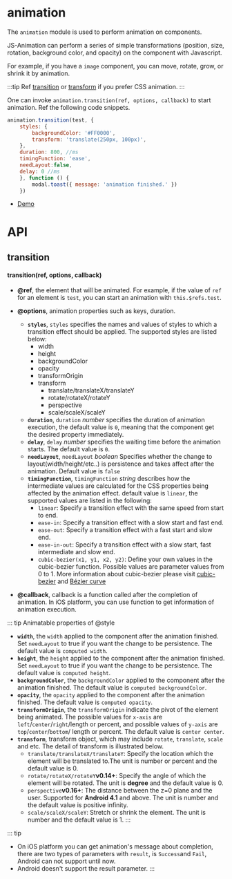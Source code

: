 # animation

The `animation` module is used to perform animation on components. 

JS-Animation can perform a series of simple transformations  (position, size, rotation, background color, and opacity) on the component with Javascript.

For example, if you have a `image` component, you can move, rotate, grow, or shrink it by animation.

:::tip
Ref [transition](../styles/common-styles.html#property) or [transform](../styles/common-styles.html#transform) if you prefer CSS animation.
:::

One can invoke `animation.transition(ref, options, callback)` to start animation. Ref the following code snippets.
```javascript
animation.transition(test, {
    styles: {
        backgroundColor: '#FF0000',
        transform: 'translate(250px, 100px)',
    },
    duration: 800, //ms
    timingFunction: 'ease',
    needLayout:false,
    delay: 0 //ms
    }, function () {
        modal.toast({ message: 'animation finished.' })
    })
```
* [Demo](http://dotwe.org/vue/2d1b61bef061448c1a5a13eac9624410)

# API

## transition

#### transition(ref, options, callback)

* **@ref**, the element that will be animated. For example, if the value of `ref` for an element is `test`, you can start an animation with `this.$refs.test`.
* **@options**, animation properties such as keys, duration.
  * **`styles`**, `styles` specifies the names and values of styles to which a transition effect should be applied. The supported styles are listed below:
    * width
    * height
    * backgroundColor 
    * opacity
    * transformOrigin
    * transform
      * translate/translateX/translateY
      * rotate/rotateX/rotateY
      * perspective
      * scale/scaleX/scaleY
  * **`duration`**, `duration` *number* specifies the duration of animation execution, the default value is `0`, meaning that the component get the desired property immediately.
  * **`delay`**, `delay` *number* specifies the waiting time before the animation starts. The default value is `0`. 
  * **`needLayout`**, `needLayout` *boolean* Specifies whether the change to layout(width/height/etc..) is persistence and takes affect after the animation. Default value is `false`
  * **`timingFunction`**, `timingFunction` *string* describes how the intermediate values are calculated for the CSS properties being affected by the animation effect. default value is `linear`, the supported values are listed in the following:
    * `linear`: Specify a transition effect with the same speed from start to end.
    * `ease-in`: Specify a transition effect with a slow start and fast end.
    * `ease-out`: Specify a transition effect with a fast start and slow end.
    * `ease-in-out`: Specify a transition effect with a slow start, fast intermediate and slow end.
    * `cubic-bezier(x1, y1, x2, y2)`: Define your own values in the cubic-bezier function. Possible values are parameter values from 0 to 1. More information about cubic-bezier please visit [cubic-bezier](http://cubic-bezier.com/) and [Bézier curve](https://en.wikipedia.org/wiki/B%C3%A9zier_curve)

* **@callback**, callback is a function called after the completion of animation. In iOS platform, you can use function to get information of animation execution.

::: tip Animatable properties of @style
* **`width`**, the `width` applied to the component after the animation finished. Set `needLayout` to true if you want the change to be persistence. The default value is `computed width`.
* **`height`**, the `height` applied to the component after the animation finished. Set `needLayout` to true if you want the change to be persistence. The default value is `computed height`.
* **`backgroundColor`**, the `backgroundColor` applied to the component after the animation finished. The default value is `computed backgroundColor`.
* **`opacity`**, the `opacity` applied to the component after the animation finished. The default value is `computed opacity`.
* **`transformOrigin`**, the `transformOrigin` indicate the pivot of the element being animated. The possible values for `x-axis` are `left`/`center`/`right`/length or percent, and possible values of `y-axis` are `top`/`center`/`bottom`/ length or percent. The default value is `center center`.
* **`transform`**, transform object, which may include `rotate`, `translate`, `scale` and etc. The detail of  transform is illustrated below.
  * `translate/translateX/translateY`: Specify the location which the element will be translated to.The unit is number or percent and the default value is 0.
  * `rotate/rotateX/rotateY`**v0.14+**: Specify the angle of which the element will be rotated. The unit is **degree** and the default value is 0.
  * `perspective`**v0.16+**: The distance between the z=0 plane and the user. Supported for **Android 4.1** and above. The unit is number and the default value is positive infinity.
  * `scale/scaleX/scaleY`: Stretch or shrink the element. The unit is number and the default value is 1.
:::

::: tip
* On iOS platform you can get animation's message about completion, there are two types of parameters with `result`, is `Success`and `Fail`, Android can not support until now.
* Android doesn't support the result parameter.
:::
